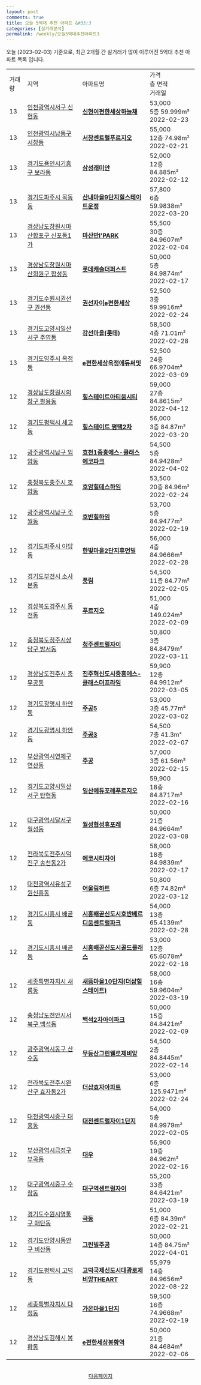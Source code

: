 ```yaml
---
layout: post
comments: true
title: 오늘 5억대 추천 아파트 &#35;3
categories: [실거래분석]
permalink: /weekly/오늘5억대추천아파트3
---
```


오늘 (2023-02-03) 기준으로, 최근 2개월 간 실거래가 많이 이루어진 5억대 추천 아파트 목록 입니다.

<table class="sortable">
  <tr>
    <td>거래량</td>
    <td>지역</td>
    <td>아파트명</td>
    <td>가격<br>층 면적<br>거래일</td>
  </tr>

  <tr class="item">
    <td>13</td>
    <td><a href="/apt/인천광역시서구신현동">인천광역시서구 신현동</a></td>
    <td style="font-weight: bold;"><a href="/apt/인천광역시서구신현동신현이편한세상하늘채">신현이편한세상하늘채</a></td>
    <td>53,000<br>5층  59.999m²<br>2022-02-23</td>
  </tr>

  <tr class="item">
    <td>13</td>
    <td><a href="/apt/인천광역시남동구서창동">인천광역시남동구 서창동</a></td>
    <td style="font-weight: bold;"><a href="/apt/인천광역시남동구서창동서창센트럴푸르지오">서창센트럴푸르지오</a></td>
    <td>55,000<br>12층  74.98m²<br>2022-02-21</td>
  </tr>

  <tr class="item">
    <td>13</td>
    <td><a href="/apt/경기도용인시기흥구보라동">경기도용인시기흥구 보라동</a></td>
    <td style="font-weight: bold;"><a href="/apt/경기도용인시기흥구보라동삼성래미안">삼성래미안</a></td>
    <td>52,000<br>12층  84.885m²<br>2022-02-12</td>
  </tr>

  <tr class="item">
    <td>13</td>
    <td><a href="/apt/경기도파주시목동동">경기도파주시 목동동</a></td>
    <td style="font-weight: bold;"><a href="/apt/경기도파주시목동동산내마을9단지힐스테이트운정">산내마을9단지힐스테이트운정</a></td>
    <td>57,800<br>6층  59.9838m²<br>2022-03-20</td>
  </tr>

  <tr class="item">
    <td>13</td>
    <td><a href="/apt/경상남도창원시마산합포구신포동1가">경상남도창원시마산합포구 신포동1가</a></td>
    <td style="font-weight: bold;"><a href="/apt/경상남도창원시마산합포구신포동1가마산만I'PARK">마산만I'PARK</a></td>
    <td>55,500<br>30층  84.9607m²<br>2022-02-04</td>
  </tr>

  <tr class="item">
    <td>13</td>
    <td><a href="/apt/경상남도창원시마산회원구합성동">경상남도창원시마산회원구 합성동</a></td>
    <td style="font-weight: bold;"><a href="/apt/경상남도창원시마산회원구합성동롯데캐슬더퍼스트">롯데캐슬더퍼스트</a></td>
    <td>50,000<br>5층  84.9874m²<br>2022-02-17</td>
  </tr>

  <tr class="item">
    <td>13</td>
    <td><a href="/apt/경기도수원시권선구권선동">경기도수원시권선구 권선동</a></td>
    <td style="font-weight: bold;"><a href="/apt/경기도수원시권선구권선동권선자이e편한세상">권선자이e편한세상</a></td>
    <td>52,500<br>3층  59.9916m²<br>2022-02-24</td>
  </tr>

  <tr class="item">
    <td>13</td>
    <td><a href="/apt/경기도고양시일산서구주엽동">경기도고양시일산서구 주엽동</a></td>
    <td style="font-weight: bold;"><a href="/apt/경기도고양시일산서구주엽동강선마을(롯데)">강선마을(롯데)</a></td>
    <td>58,500<br>4층  71.01m²<br>2022-02-28</td>
  </tr>

  <tr class="item">
    <td>13</td>
    <td><a href="/apt/경기도양주시옥정동">경기도양주시 옥정동</a></td>
    <td style="font-weight: bold;"><a href="/apt/경기도양주시옥정동e편한세상옥정에듀써밋">e편한세상옥정에듀써밋</a></td>
    <td>52,500<br>24층  66.9704m²<br>2022-03-09</td>
  </tr>

  <tr class="item">
    <td>12</td>
    <td><a href="/apt/경상남도창원시의창구팔용동">경상남도창원시의창구 팔용동</a></td>
    <td style="font-weight: bold;"><a href="/apt/경상남도창원시의창구팔용동힐스테이트아티움시티">힐스테이트아티움시티</a></td>
    <td>59,000<br>27층  84.8615m²<br>2022-04-12</td>
  </tr>

  <tr class="item">
    <td>12</td>
    <td><a href="/apt/경기도평택시세교동">경기도평택시 세교동</a></td>
    <td style="font-weight: bold;"><a href="/apt/경기도평택시세교동힐스테이트평택2차">힐스테이트 평택2차</a></td>
    <td>56,000<br>3층  84.87m²<br>2022-03-20</td>
  </tr>

  <tr class="item">
    <td>12</td>
    <td><a href="/apt/광주광역시남구임암동">광주광역시남구 임암동</a></td>
    <td style="font-weight: bold;"><a href="/apt/광주광역시남구임암동효천1중흥에스-클래스에코파크">효천1중흥에스-클래스에코파크</a></td>
    <td>54,500<br>5층  84.9428m²<br>2022-04-02</td>
  </tr>

  <tr class="item">
    <td>12</td>
    <td><a href="/apt/충청북도충주시호암동">충청북도충주시 호암동</a></td>
    <td style="font-weight: bold;"><a href="/apt/충청북도충주시호암동호암힐데스하임">호암힐데스하임</a></td>
    <td>53,500<br>20층  84.96m²<br>2022-02-24</td>
  </tr>

  <tr class="item">
    <td>12</td>
    <td><a href="/apt/광주광역시남구주월동">광주광역시남구 주월동</a></td>
    <td style="font-weight: bold;"><a href="/apt/광주광역시남구주월동호반힐하임">호반힐하임</a></td>
    <td>53,700<br>5층  84.9477m²<br>2022-02-19</td>
  </tr>

  <tr class="item">
    <td>12</td>
    <td><a href="/apt/경기도파주시야당동">경기도파주시 야당동</a></td>
    <td style="font-weight: bold;"><a href="/apt/경기도파주시야당동한빛마을2단지휴먼빌">한빛마을2단지휴먼빌</a></td>
    <td>56,000<br>4층  84.9666m²<br>2022-02-28</td>
  </tr>

  <tr class="item">
    <td>12</td>
    <td><a href="/apt/경기도부천시소사본동">경기도부천시 소사본동</a></td>
    <td style="font-weight: bold;"><a href="/apt/경기도부천시소사본동풍림">풍림</a></td>
    <td>54,500<br>11층  84.77m²<br>2022-02-05</td>
  </tr>

  <tr class="item">
    <td>12</td>
    <td><a href="/apt/경상북도경주시동천동">경상북도경주시 동천동</a></td>
    <td style="font-weight: bold;"><a href="/apt/경상북도경주시동천동푸르지오">푸르지오</a></td>
    <td>51,000<br>4층  149.024m²<br>2022-02-09</td>
  </tr>

  <tr class="item">
    <td>12</td>
    <td><a href="/apt/충청북도청주시상당구방서동">충청북도청주시상당구 방서동</a></td>
    <td style="font-weight: bold;"><a href="/apt/충청북도청주시상당구방서동청주센트럴자이">청주센트럴자이</a></td>
    <td>50,800<br>3층  84.8479m²<br>2022-03-11</td>
  </tr>

  <tr class="item">
    <td>12</td>
    <td><a href="/apt/경상남도진주시충무공동">경상남도진주시 충무공동</a></td>
    <td style="font-weight: bold;"><a href="/apt/경상남도진주시충무공동진주혁신도시중흥에스-클래스더프라임">진주혁신도시중흥에스-클래스더프라임</a></td>
    <td>59,900<br>12층  84.9912m²<br>2022-03-05</td>
  </tr>

  <tr class="item">
    <td>12</td>
    <td><a href="/apt/경기도광명시하안동">경기도광명시 하안동</a></td>
    <td style="font-weight: bold;"><a href="/apt/경기도광명시하안동주공5">주공5</a></td>
    <td>53,000<br>3층  45.77m²<br>2022-03-02</td>
  </tr>

  <tr class="item">
    <td>12</td>
    <td><a href="/apt/경기도광명시하안동">경기도광명시 하안동</a></td>
    <td style="font-weight: bold;"><a href="/apt/경기도광명시하안동주공3">주공3</a></td>
    <td>54,500<br>7층  41.3m²<br>2022-02-07</td>
  </tr>

  <tr class="item">
    <td>12</td>
    <td><a href="/apt/부산광역시연제구연산동">부산광역시연제구 연산동</a></td>
    <td style="font-weight: bold;"><a href="/apt/부산광역시연제구연산동주공">주공</a></td>
    <td>57,000<br>3층  61.56m²<br>2022-02-15</td>
  </tr>

  <tr class="item">
    <td>12</td>
    <td><a href="/apt/경기도고양시일산서구탄현동">경기도고양시일산서구 탄현동</a></td>
    <td style="font-weight: bold;"><a href="/apt/경기도고양시일산서구탄현동일산에듀포레푸르지오">일산에듀포레푸르지오</a></td>
    <td>59,900<br>18층  84.8717m²<br>2022-02-16</td>
  </tr>

  <tr class="item">
    <td>12</td>
    <td><a href="/apt/대구광역시달서구월성동">대구광역시달서구 월성동</a></td>
    <td style="font-weight: bold;"><a href="/apt/대구광역시달서구월성동월성협성휴포레">월성협성휴포레</a></td>
    <td>50,000<br>21층  84.9664m²<br>2022-03-08</td>
  </tr>

  <tr class="item">
    <td>12</td>
    <td><a href="/apt/전라북도전주시덕진구송천동2가">전라북도전주시덕진구 송천동2가</a></td>
    <td style="font-weight: bold;"><a href="/apt/전라북도전주시덕진구송천동2가에코시티자이">에코시티자이</a></td>
    <td>58,000<br>18층  84.9839m²<br>2022-02-17</td>
  </tr>

  <tr class="item">
    <td>12</td>
    <td><a href="/apt/대전광역시유성구원신흥동">대전광역시유성구 원신흥동</a></td>
    <td style="font-weight: bold;"><a href="/apt/대전광역시유성구원신흥동어울림하트">어울림하트</a></td>
    <td>50,800<br>6층  74.82m²<br>2022-03-12</td>
  </tr>

  <tr class="item">
    <td>12</td>
    <td><a href="/apt/경기도시흥시배곧동">경기도시흥시 배곧동</a></td>
    <td style="font-weight: bold;"><a href="/apt/경기도시흥시배곧동시흥배곧신도시호반베르디움센트럴파크">시흥배곧신도시호반베르디움센트럴파크</a></td>
    <td>54,000<br>13층  65.4139m²<br>2022-02-28</td>
  </tr>

  <tr class="item">
    <td>12</td>
    <td><a href="/apt/경기도시흥시배곧동">경기도시흥시 배곧동</a></td>
    <td style="font-weight: bold;"><a href="/apt/경기도시흥시배곧동시흥배곧신도시골드클래스">시흥배곧신도시골드클래스</a></td>
    <td>53,000<br>12층  65.6078m²<br>2022-02-18</td>
  </tr>

  <tr class="item">
    <td>12</td>
    <td><a href="/apt/세종특별자치시새롬동">세종특별자치시 새롬동</a></td>
    <td style="font-weight: bold;"><a href="/apt/세종특별자치시새롬동새뜸마을10단지(더샵힐스테이트)">새뜸마을10단지(더샵힐스테이트)</a></td>
    <td>58,000<br>16층  59.9604m²<br>2022-03-19</td>
  </tr>

  <tr class="item">
    <td>12</td>
    <td><a href="/apt/충청남도천안시서북구백석동">충청남도천안시서북구 백석동</a></td>
    <td style="font-weight: bold;"><a href="/apt/충청남도천안시서북구백석동백석2차아이파크">백석2차아이파크</a></td>
    <td>50,000<br>15층  84.8421m²<br>2022-02-09</td>
  </tr>

  <tr class="item">
    <td>12</td>
    <td><a href="/apt/광주광역시동구산수동">광주광역시동구 산수동</a></td>
    <td style="font-weight: bold;"><a href="/apt/광주광역시동구산수동무등산그린웰로제비앙">무등산그린웰로제비앙</a></td>
    <td>54,500<br>2층  84.8445m²<br>2022-02-14</td>
  </tr>

  <tr class="item">
    <td>12</td>
    <td><a href="/apt/전라북도전주시완산구효자동2가">전라북도전주시완산구 효자동2가</a></td>
    <td style="font-weight: bold;"><a href="/apt/전라북도전주시완산구효자동2가더샵효자아파트">더샵효자아파트</a></td>
    <td>53,000<br>6층  125.9471m²<br>2022-02-24</td>
  </tr>

  <tr class="item">
    <td>12</td>
    <td><a href="/apt/대전광역시중구대흥동">대전광역시중구 대흥동</a></td>
    <td style="font-weight: bold;"><a href="/apt/대전광역시중구대흥동대전센트럴자이1단지">대전센트럴자이1단지</a></td>
    <td>54,000<br>5층  84.9979m²<br>2022-02-05</td>
  </tr>

  <tr class="item">
    <td>12</td>
    <td><a href="/apt/부산광역시금정구부곡동">부산광역시금정구 부곡동</a></td>
    <td style="font-weight: bold;"><a href="/apt/부산광역시금정구부곡동대우">대우</a></td>
    <td>56,900<br>19층  84.962m²<br>2022-02-16</td>
  </tr>

  <tr class="item">
    <td>12</td>
    <td><a href="/apt/대구광역시중구수창동">대구광역시중구 수창동</a></td>
    <td style="font-weight: bold;"><a href="/apt/대구광역시중구수창동대구역센트럴자이">대구역센트럴자이</a></td>
    <td>55,200<br>33층  84.6421m²<br>2022-03-19</td>
  </tr>

  <tr class="item">
    <td>12</td>
    <td><a href="/apt/경기도수원시영통구매탄동">경기도수원시영통구 매탄동</a></td>
    <td style="font-weight: bold;"><a href="/apt/경기도수원시영통구매탄동극동">극동</a></td>
    <td>51,000<br>6층  84.39m²<br>2022-02-21</td>
  </tr>

  <tr class="item">
    <td>12</td>
    <td><a href="/apt/경기도안양시동안구비산동">경기도안양시동안구 비산동</a></td>
    <td style="font-weight: bold;"><a href="/apt/경기도안양시동안구비산동그린빌주공">그린빌주공</a></td>
    <td>50,000<br>14층  84.75m²<br>2022-04-01</td>
  </tr>

  <tr class="item">
    <td>12</td>
    <td><a href="/apt/경기도평택시고덕동">경기도평택시 고덕동</a></td>
    <td style="font-weight: bold;"><a href="/apt/경기도평택시고덕동고덕국제신도시대광로제비앙THEART">고덕국제신도시대광로제비앙THEART</a></td>
    <td>55,979<br>14층  84.9656m²<br>2022-08-22</td>
  </tr>

  <tr class="item">
    <td>12</td>
    <td><a href="/apt/세종특별자치시다정동">세종특별자치시 다정동</a></td>
    <td style="font-weight: bold;"><a href="/apt/세종특별자치시다정동가온마을1단지">가온마을1단지</a></td>
    <td>59,500<br>16층  74.9668m²<br>2022-02-19</td>
  </tr>

  <tr class="item">
    <td>12</td>
    <td><a href="/apt/경상남도김해시봉황동">경상남도김해시 봉황동</a></td>
    <td style="font-weight: bold;"><a href="/apt/경상남도김해시봉황동e편한세상봉황역">e편한세상봉황역</a></td>
    <td>50,000<br>21층  84.4684m²<br>2022-02-06</td>
  </tr>

  <tr>
      <script async src="https://pagead2.googlesyndication.com/pagead/js/adsbygoogle.js?client=ca-pub-3485438051770037"
          crossorigin="anonymous"></script>
      <ins class="adsbygoogle"
          style="display:block"
          data-ad-format="fluid"
          data-ad-layout-key="-fb+5w+4e-db+86"
          data-ad-client="ca-pub-3485438051770037"
          data-ad-slot="1827090281"></ins>
      <script>
          (adsbygoogle = window.adsbygoogle || []).push({});
      </script>
  </tr>
    
</table>

<br>
<center><a href="/weekly/오늘5억대추천아파트">다음페이지</a></center>
<br><br>
